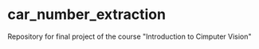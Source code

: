 # car_number_extraction
Repository for final project of the course "Introduction to Cimputer Vision"
